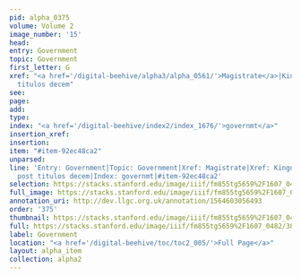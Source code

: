 ```yaml
---
pid: alpha_0375
volume: Volume 2
image_number: '15'
head: 
entry: Government
topic: Government
first_letter: G
xref: "<a href='/digital-beehive/alpha3/alpha_0561/'>Magistrate</a>|Kingdom|<a href='/digital-beehive/alpha4/alpha_0727/'>Prince</a>|post
  titulos decem"
see: 
page: 
add: 
type: 
index: "<a href='/digital-beehive/index2/index_1676/'>governmt</a>"
insertion_xref: 
insertion: 
item: "#item-92ec48ca2"
unparsed: 
line: 'Entry: Government|Topic: Government|Xref: Magistrate|Xref: Kingdom|Xref: Prince|Xref:
  post titulos decem|Index: governmt|#item-92ec48ca2'
selection: https://stacks.stanford.edu/image/iiif/fm855tg5659%2F1607_0482/386,3108,3007,313/full/0/default.jpg
full_image: https://stacks.stanford.edu/image/iiif/fm855tg5659%2F1607_0482/full/full/0/default.jpg
annotation_uri: http://dev.llgc.org.uk/annotation/1564603056493
order: '375'
thumbnail: https://stacks.stanford.edu/image/iiif/fm855tg5659%2F1607_0482/386,3108,600,180/250,/0/default.jpg
full: https://stacks.stanford.edu/image/iiif/fm855tg5659%2F1607_0482/386,3108,3007,313/full/0/default.jpg
label: Government
location: "<a href='/digital-beehive/toc/toc2_005/'>Full Page</a>"
layout: alpha_item
collection: alpha2
---
```

